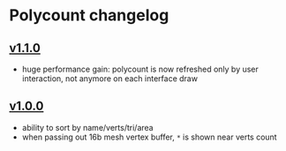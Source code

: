 # Polycount changelog

## [v1.1.0](https://github.com/Vinc3r/Polycount/releases/tag/v1.1.0)

- huge performance gain: polycount is now refreshed only by user interaction, not anymore on each interface draw

## [v1.0.0](https://github.com/Vinc3r/Polycount/releases/tag/v1.0.0)

- ability to sort by name/verts/tri/area
- when passing out 16b mesh vertex buffer, `*` is shown near verts count
